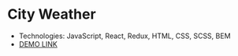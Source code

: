 # City Weather
- Technologies: JavaScript, React, Redux, HTML, CSS, SCSS, BEM
- [DEMO LINK](https://jhesher.github.io/react-redux-ts__city-weather/)
